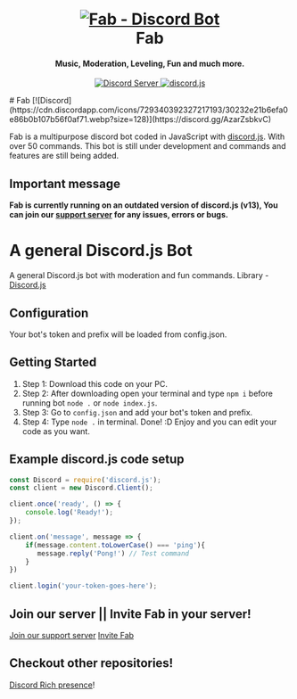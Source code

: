 
<h1 align="center">
  <br>
  <a href="https://github.com/DerpCoders/Fab"><img src="https://cdn.discordapp.com/avatars/759762948016177195/a_9141f03e513064ac585b59300075ad5e.png?size=128" alt="Fab - Discord Bot"></a>
  <br>
  Fab
  <br>
</h1>

<h4 align="center">Music, Moderation, Leveling, Fun and much more.</h4>
<p align="center">
  <a href="https://discord.com/invite/AzarZsbkvC">
    <img src="https://discordapp.com/api/guilds/729340392327217193/widget.png?style=shield" alt="Discord Server">
  </a>
  <a href="https://discord.js.org/">
     <img src="ttps://img.shields.io/badge/discord-js-blue.svg" alt="discord.js">
  </a>
</p>
# Fab
[![Discord](https://cdn.discordapp.com/icons/729340392327217193/30232e21b6efa0e86b0b107b56f0af71.webp?size=128)](https://discord.gg/AzarZsbkvC)

Fab is a multipurpose discord bot coded in JavaScript with
[discord.js](https://discord.js.org/). With over
50 commands. This bot is still under development and commands and features are still being added.

## Important message
**Fab is currently running on an outdated version of discord.js (v13),
You can join our [support server](https://discord.gg/AzarZsbkvC) for any issues, errors or bugs.**


# A general Discord.js Bot
A general Discord.js bot with moderation and fun commands.
Library - [Discord.js](https://discord.js.org)

## Configuration
Your bot's token and prefix will be loaded from config.json.

## Getting Started 

1. Step 1: Download this code on your PC.
2. Step 2: After downloading open your terminal and type `npm i` before running bot `node .` or `node index.js`.
3. Step 3: Go to `config.json` and add your bot's token and prefix.
4. Step 4: Type `node .` in terminal. Done! :D Enjoy and you can edit your code as you want.

## Example discord.js code setup

```js
const Discord = require('discord.js');
const client = new Discord.Client();

client.once('ready', () => {
	console.log('Ready!');
});

client.on('message', message => {
    if(message.content.toLowerCase() === 'ping'){
       message.reply('Pong!') // Test command
    }
})

client.login('your-token-goes-here');
```

## Join our server || Invite Fab in your server!
[Join our support server](https://discord.gg/J73GfuFxNq)
[Invite Fab](https://discord.com/api/oauth2/authorize?client_id=759762948016177195&permissions=8&scope=bot)
## Checkout other repositories!

[Discord Rich presence](https://github.com/mkgaming54/Discord-RPC)!
